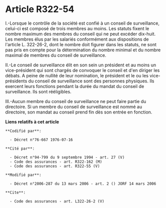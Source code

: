 # Article R322-54

I.-Lorsque le contrôle de la société est confié à un conseil de surveillance, celui-ci est composé de trois membres au moins.
Les statuts fixent le nombre maximum des membres du conseil qui ne peut excéder dix-huit. Les membres élus par les salariés
conformément aux dispositions de l'article L. 322-26-2, dont le nombre doit figurer dans les statuts, ne sont pas pris en
compte pour la détermination du nombre minimal et du nombre maximal de membres du conseil de surveillance. 

II.-Le conseil de surveillance élit en son sein un président et au moins un vice-président qui sont chargés de convoquer le
conseil et d'en diriger les débats. A peine de nullité de leur nomination, le président et le ou les vice-présidents du
conseil de surveillance sont des personnes physiques. Ils exercent leurs fonctions pendant la durée du mandat du conseil de
surveillance. Ils sont rééligibles. 

III.-Aucun membre du conseil de surveillance ne peut faire partie du directoire. Si un membre du conseil de surveillance est
nommé au directoire, son mandat au conseil prend fin dès son entrée en fonction.

**Liens relatifs à cet article**

	**Codifié par**:

	  - Décret n°76-667 1976-07-16

	**Cité par**:

	  - Décret n°94-799 du 9 septembre 1994 - art. 27 (V)
	  - Code des assurances - art. R322-162 (M)
	  - Code des assurances - art. R322-55 (V)

	**Modifié par**:

	  - Décret n°2006-287 du 13 mars 2006 - art. 2 () JORF 14 mars 2006

	**Cite**:

	  - Code des assurances - art. L322-26-2 (V)
